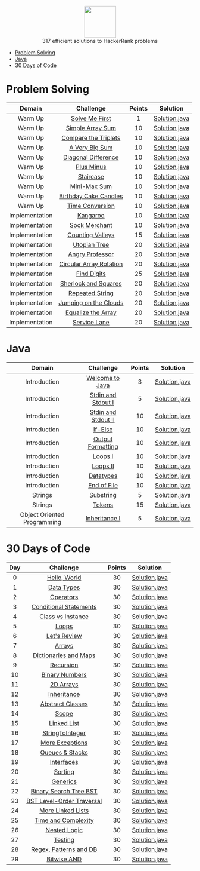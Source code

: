 <p align="center">
    <a href="https://www.hackerrank.com/alejandro_lopez1">
        <img height=85 src="https://encrypted-tbn0.gstatic.com/images?q=tbn:ANd9GcR2qoxVMyBZ3fzp4beAwbsng7yZgy69paBLwWwSdKogq-UubOHHqWByW2wWrXR9MViCPyw&usqp=CAU">
    </a>
    <br>317 efficient solutions to HackerRank problems
</p>

* [Problem Solving](#Problem-Solving)
* [Java](#Java)
* [30 Days of Code](#30-days-of-code)


# Problem Solving

| Domain |                                                Challenge                                                | Points |                                                                                   Solution                                                                                  |
|:---:|:-------------------------------------------------------------------------------------------------------:|:------:|:---------------------------------------------------------------------------------------------------------------------------------------------------------------------------:|
|  Warm Up  | [Solve Me First](https://www.hackerrank.com/challenges/solve-me-first)                                    |   1   | [Solution.java](https://github.com/alpz13/Java-Portfolio/blob/refactorHack/HackerRankR/ProblemSolving/WarmUp/SolveMeFirst.java)                       |
|  Warm Up  | [Simple Array Sum](https://www.hackerrank.com/challenges/simple-array-sum/problem)                                    |   10   | [Solution.java](https://github.com/alpz13/Java-Portfolio/blob/refactorHack/HackerRankR/ProblemSolving/WarmUp/SimpleArraySum.java)                       |
|  Warm Up  | [Compare the Triplets](https://www.hackerrank.com/challenges/compare-the-triplets/problem)                                    |   10   | [Solution.java](https://github.com/alpz13/Java-Portfolio/blob/refactorHack/HackerRankR/ProblemSolving/WarmUp/CompareTriplets.java)                       |
|  Warm Up  | [A Very Big Sum](https://www.hackerrank.com/challenges/a-very-big-sum/problem)                                    |   10   | [Solution.java](https://github.com/alpz13/Java-Portfolio/blob/refactorHack/HackerRankR/ProblemSolving/WarmUp/AVeryBigSum.java)                       |
|  Warm Up  | [Diagonal Difference](https://www.hackerrank.com/challenges/diagonal-difference/problem)                                    |   10   | [Solution.java](https://github.com/alpz13/Java-Portfolio/blob/refactorHack/HackerRankR/ProblemSolving/WarmUp/DiagonalDifference.java)                       |
|  Warm Up  | [Plus Minus](https://www.hackerrank.com/challenges/plus-minus/problem)                                    |   10   | [Solution.java](https://github.com/alpz13/Java-Portfolio/blob/refactorHack/HackerRankR/ProblemSolving/WarmUp/PlusMinus.java)                       |
|  Warm Up  | [Staircase](https://www.hackerrank.com/challenges/staircase/problem)                                    |   10   | [Solution.java](https://github.com/alpz13/Java-Portfolio/blob/refactorHack/HackerRankR/ProblemSolving/WarmUp/Staircase.java)                       |
|  Warm Up  | [Mini-Max Sum](https://www.hackerrank.com/challenges/mini-max-sum/problem)                                    |   10   | [Solution.java](https://github.com/alpz13/Java-Portfolio/blob/refactorHack/HackerRankR/ProblemSolving/WarmUp/MiniMaxSum.java)                       |
|  Warm Up  | [Birthday Cake Candles](https://www.hackerrank.com/challenges/birthday-cake-candles/problem)                                    |   10   | [Solution.java](https://github.com/alpz13/Java-Portfolio/blob/refactorHack/HackerRankR/ProblemSolving/WarmUp/BirthdayCakeCandle.java)                       |
|  Warm Up  | [Time Conversion](https://www.hackerrank.com/challenges/time-conversion/problem)                                    |   10   | [Solution.java](https://github.com/alpz13/Java-Portfolio/blob/refactorHack/HackerRankR/ProblemSolving/WarmUp/TimeConversion.java)                       |
|  Implementation  | [Kangaroo](https://www.hackerrank.com/challenges/kangaroo/problem)                                    |   10   | [Solution.java](https://github.com/alpz13/Java-Portfolio/blob/refactorHack/HackerRankR/ProblemSolving/Implementation/Kangaroo.java)                       |
|  Implementation  | [Sock Merchant](https://www.hackerrank.com/challenges/sock-merchant/problem)                                    |   10   | [Solution.java](https://github.com/alpz13/Java-Portfolio/blob/refactorHack/HackerRankR/ProblemSolving/Implementation/SockMerchant.java.java)                       |
|  Implementation  | [Counting Valleys](https://www.hackerrank.com/challenges/counting-valleys/problem)                                    |   15   | [Solution.java](https://github.com/alpz13/Java-Portfolio/blob/refactorHack/HackerRankR/ProblemSolving/Implementation/CountingValleys.java)                       |
|  Implementation  | [Utopian Tree](https://www.hackerrank.com/challenges/utopian-tree/problem)                                    |   20   | [Solution.java](https://github.com/alpz13/Java-Portfolio/blob/refactorHack/HackerRankR/ProblemSolving/Implementation/UtopianTree.java)                       |
|  Implementation  | [Angry Professor](https://www.hackerrank.com/challenges/angry-professor/problem)                                    |   20   | [Solution.java](https://github.com/alpz13/Java-Portfolio/blob/refactorHack/HackerRankR/ProblemSolving/Implementation/AngryProfessor.java)                       |
|  Implementation  | [Circular Array Rotation](https://www.hackerrank.com/challenges/circular-array-rotation/problem)                                    |   20   | [Solution.java](https://github.com/alpz13/Java-Portfolio/blob/refactorHack/HackerRankR/ProblemSolving/Implementation/CircularArrayRotation.java)                       |
|  Implementation  | [Find Digits](https://www.hackerrank.com/challenges/find-digits/problem)                                    |   25   | [Solution.java](https://github.com/alpz13/Java-Portfolio/blob/refactorHack/HackerRankR/ProblemSolving/Implementation/FindDigits.java)                       |
|  Implementation  | [Sherlock and Squares](https://www.hackerrank.com/challenges/sherlock-and-squares/problem)                                    |   20   | [Solution.java](https://github.com/alpz13/Java-Portfolio/blob/refactorHack/HackerRankR/ProblemSolving/Implementation/SherlockAndSquares.java)                       |
|  Implementation  | [Repeated String](https://www.hackerrank.com/challenges/repeated-string/problem)                                    |   20   | [Solution.java](https://github.com/alpz13/Java-Portfolio/blob/refactorHack/HackerRankR/ProblemSolving/Implementation/RepeatedString.java)                       |
|  Implementation  | [Jumping on the Clouds](https://www.hackerrank.com/challenges/jumping-on-the-clouds/problem)                                    |   20   | [Solution.java](https://github.com/alpz13/Java-Portfolio/blob/refactorHack/HackerRankR/ProblemSolving/Implementation/JumpingClouds.java)                       |
|  Implementation  | [Equalize the Array](https://www.hackerrank.com/challenges/equality-in-a-array/problem)                                    |   20   | [Solution.java](https://github.com/alpz13/Java-Portfolio/blob/refactorHack/HackerRankR/ProblemSolving/Implementation/EqualizeArray.java)                       |
|  Implementation  | [Service Lane](https://www.hackerrank.com/challenges/service-lane/problem)                                    |   20   | [Solution.java](https://github.com/alpz13/Java-Portfolio/blob/refactorHack/HackerRankR/ProblemSolving/Implementation/ServiceLane.java)                       |


# Java

| Domain |                                                Challenge                                                | Points |                                                                                   Solution                                                                                  |
|:---:|:-------------------------------------------------------------------------------------------------------:|:------:|:---------------------------------------------------------------------------------------------------------------------------------------------------------------------------:|
|  Introduction  | [Welcome to Java](https://www.hackerrank.com/challenges/welcome-to-java/problem)                                    |   3   | [Solution.java](https://github.com/alpz13/Java-Portfolio/blob/refactorHack/HackerRankR/Java/Introduction/Welcome.java)                       |
|  Introduction  | [Stdin and Stdout I](https://www.hackerrank.com/challenges/java-stdin-and-stdout-1/problem)                                    |   5   | [Solution.java](https://github.com/alpz13/Java-Portfolio/blob/refactorHack/HackerRankR/Java/Introduction/StdInOut.java)                       |
|  Introduction  | [Stdin and Stdout II](https://www.hackerrank.com/challenges/java-stdin-stdout/problem)                                    |   10   | [Solution.java](https://github.com/alpz13/Java-Portfolio/blob/refactorHack/HackerRankR/Java/Introduction/StdInOut2.java)                       |
|  Introduction  | [If-Else](https://www.hackerrank.com/challenges/java-if-else/problem)                                    |   10   | [Solution.java](https://github.com/alpz13/Java-Portfolio/blob/refactorHack/HackerRankR/Java/Introduction/IfElse.java)                       |
|  Introduction  | [Output Formatting](https://www.hackerrank.com/challenges/java-output-formatting/problem)                                    |   10   | [Solution.java](https://github.com/alpz13/Java-Portfolio/blob/refactorHack/HackerRankR/Java/Introduction/OutputFormatting.java)                       |
|  Introduction  | [Loops I](https://www.hackerrank.com/challenges/java-loops-i/problem)                                    |   10   | [Solution.java](https://github.com/alpz13/Java-Portfolio/blob/refactorHack/HackerRankR/Java/Introduction/LoopsI.java)                       |
|  Introduction  | [Loops II](https://www.hackerrank.com/challenges/java-loops/problem)                                    |   10   | [Solution.java](https://github.com/alpz13/Java-Portfolio/blob/refactorHack/HackerRankR/Java/Introduction/LoopsII.java)                       |
|  Introduction  | [Datatypes](https://www.hackerrank.com/challenges/java-datatypes/problem)                                    |   10   | [Solution.java](https://github.com/alpz13/Java-Portfolio/blob/refactorHack/HackerRankR/Java/Introduction/DataTypes.java)                       |
|  Introduction  | [End of File](https://www.hackerrank.com/challenges/java-end-of-file/problem)                                    |   10   | [Solution.java](https://github.com/alpz13/Java-Portfolio/blob/refactorHack/HackerRankR/Java/Introduction/EndOfFile.java) |
|  Strings  | [Substring](https://www.hackerrank.com/challenges/java-substring/problem)                                    |   5   | [Solution.java](https://github.com/alpz13/Java-Portfolio/blob/refactorHack/HackerRankR/Java/Strings/Substring.java)|
|  Strings  | [Tokens](https://www.hackerrank.com/challenges/java-string-tokens/problem)                                    |   15   | [Solution.java](https://github.com/alpz13/Java-Portfolio/blob/refactorHack/HackerRankR/Java/Strings/Tokens.java)|
|  Object Oriented Programming  | [Inheritance I](https://www.hackerrank.com/challenges/java-inheritance-1/problem)                                    |   5   | [Solution.java](https://github.com/alpz13/Java-Portfolio/blob/refactorHack/HackerRankR/Java/ObjectOrientedProgramming/Bird.java) |



# 30 Days of Code

| Day |                                                Challenge                                                | Points |                                                                                   Solution                                                                                  |
|:---:|:-------------------------------------------------------------------------------------------------------:|:------:|:---------------------------------------------------------------------------------------------------------------------------------------------------------------------------:|
|  0  | [Hello, World](https://www.hackerrank.com/challenges/30-hello-world)                                    |   30   | [Solution.java](https://github.com/alpz13/Java-Portfolio/blob/refactorHack/HackerRankR/30DaysOfCode/Day00/HelloWorld.java)                       |
|  1  | [Data Types](https://www.hackerrank.com/challenges/30-data-types)                                       |   30   | [Solution.java](https://github.com/alpz13/Java-Portfolio/blob/refactorHack/HackerRankR/30DaysOfCode/Day01/DataTypes.java) |
|  2  | [Operators](https://www.hackerrank.com/challenges/30-operators)                                       |   30   | [Solution.java](https://github.com/alpz13/Java-Portfolio/blob/refactorHack/HackerRankR/30DaysOfCode/Day02/Operators.java) |
|  3  | [Conditional Statements](https://www.hackerrank.com/challenges/30-conditional-statements/)                                       |   30   | [Solution.java](https://github.com/alpz13/Java-Portfolio/blob/refactorHack/HackerRankR/30DaysOfCode/Day03/ConditionalStatements.java) |
|  4  | [Class vs Instance](https://www.hackerrank.com/challenges/30-class-vs-instance)                                       |   30   | [Solution.java](https://github.com/alpz13/Java-Portfolio/blob/refactorHack/HackerRankR/30DaysOfCode/Day04/)  |
|  5  | [Loops](https://www.hackerrank.com/challenges/30-loops)                                       |   30   | [Solution.java](https://github.com/alpz13/Java-Portfolio/blob/refactorHack/HackerRankR/30DaysOfCode/Day05/Loops.java) |
|  6  | [Let's Review](https://www.hackerrank.com/challenges/30-review-loop)                                       |   30   | [Solution.java](https://github.com/alpz13/Java-Portfolio/blob/refactorHack/HackerRankR/30DaysOfCode/Day06/LetsReview.java) |
|  7  | [Arrays](https://www.hackerrank.com/challenges/30-arrays)                                       |   30   | [Solution.java](https://github.com/alpz13/Java-Portfolio/blob/refactorHack/HackerRankR/30DaysOfCode/Day07/Arrays.java) |
|  8  | [Dictionaries and Maps](https://www.hackerrank.com/challenges/30-dictionaries-and-maps)                                       |   30   | [Solution.java](https://github.com/alpz13/Java-Portfolio/blob/refactorHack/HackerRankR/30DaysOfCode/Day08/DictionariesAndMaps.java) |
|  9  | [Recursion](https://www.hackerrank.com/challenges/30-recursion)                                       |   30   | [Solution.java](https://github.com/alpz13/Java-Portfolio/blob/refactorHack/HackerRankR/30DaysOfCode/Day09/Recursion3.java) |
|  10  | [Binary Numbers](https://www.hackerrank.com/challenges/30-binary-numbers)                                       |   30   | [Solution.java](https://github.com/alpz13/Java-Portfolio/blob/refactorHack/HackerRankR/30DaysOfCode/Day10/BinaryNumber.java) |
|  11  | [2D Arrays](https://www.hackerrank.com/challenges/30-2d-arrays)                                       |   30   | [Solution.java](https://github.com/alpz13/Java-Portfolio/blob/refactorHack/HackerRankR/30DaysOfCode/Day11/TwoDArrays.java) |
|  12  | [Inheritance](https://www.hackerrank.com/challenges/30-inheritance)                                       |   30   | [Solution.java](https://github.com/alpz13/Java-Portfolio/blob/refactorHack/HackerRankR/30DaysOfCode/Day12/) |
|  13  | [Abstract Classes](https://www.hackerrank.com/challenges/30-abstract-classes)                                       |   30   | [Solution.java](https://github.com/alpz13/Java-Portfolio/blob/refactorHack/HackerRankR/30DaysOfCode/Day13/) |
|  14  | [Scope](https://www.hackerrank.com/challenges/30-scope)                                       |   30   | [Solution.java](https://github.com/alpz13/Java-Portfolio/blob/refactorHack/HackerRankR/30DaysOfCode/Day14/) |
|  15  | [Linked List](https://www.hackerrank.com/challenges/30-linked-list)                                       |   30   | [Solution.java](https://github.com/alpz13/Java-Portfolio/blob/refactorHack/HackerRankR/30DaysOfCode/Day15/) |
|  16  | [StringToInteger](https://www.hackerrank.com/challenges/30-exceptions-string-to-integer)                                       |   30   | [Solution.java](https://github.com/alpz13/Java-Portfolio/blob/refactorHack/HackerRankR/30DaysOfCode/Day16/StringToInteger.java) |
|  17  | [More Exceptions](https://www.hackerrank.com/challenges/30-more-exceptions)                                       |   30   | [Solution.java](https://github.com/alpz13/Java-Portfolio/blob/refactorHack/HackerRankR/30DaysOfCode/Day17/) |
|  18  | [Queues & Stacks](https://www.hackerrank.com/challenges/30-queues-stacks)                                       |   30   | [Solution.java](https://github.com/alpz13/Java-Portfolio/blob/refactorHack/HackerRankR/30DaysOfCode/Day18/QueueStacks.java)  |
|  19  | [Interfaces](https://www.hackerrank.com/challenges/30-interfaces)                                       |   30   | [Solution.java](https://github.com/alpz13/Java-Portfolio/blob/refactorHack/HackerRankR/30DaysOfCode/Day19/Interfaces.java) |
|  20  | [Sorting](https://www.hackerrank.com/challenges/30-sorting)                                       |   30   | [Solution.java](https://github.com/alpz13/Java-Portfolio/blob/refactorHack/HackerRankR/30DaysOfCode/Day20/Sorting.java) |
|  21  | [Generics](https://www.hackerrank.com/challenges/30-generics)                                       |   30   | [Solution.java](https://github.com/alpz13/Java-Portfolio/blob/refactorHack/HackerRankR/30DaysOfCode/Day21/Generics.java) |
|  22  | [Binary Search Tree BST](https://www.hackerrank.com/challenges/30-binary-search-trees)                                       |   30   | [Solution.java](https://github.com/alpz13/Java-Portfolio/blob/refactorHack/HackerRankR/30DaysOfCode/Day22/Solution.java) |
|  23  | [BST Level-Order Traversal](https://www.hackerrank.com/challenges/30-binary-trees)                                       |   30   | [Solution.java](https://github.com/alpz13/Java-Portfolio/blob/refactorHack/HackerRankR/30DaysOfCode/Day23/Solution.java) |
|  24  | [More Linked Lists](https://www.hackerrank.com/challenges/30-linked-list-deletion)                                       |   30   | [Solution.java](https://github.com/alpz13/Java-Portfolio/blob/refactorHack/HackerRankR/30DaysOfCode/Day24/Solution.java) |
|  25  | [Time and Complexity](https://www.hackerrank.com/challenges/30-running-time-and-complexity)                                       |   30   | [Solution.java](https://github.com/alpz13/Java-Portfolio/blob/refactorHack/HackerRankR/30DaysOfCode/Day25/Solution.java) |
|  26  | [Nested Logic](https://www.hackerrank.com/challenges/30-nested-logic)                                       |   30   | [Solution.java](https://github.com/alpz13/Java-Portfolio/blob/refactorHack/HackerRankR/30DaysOfCode/Day26/Solution.java) |
|  27  | [Testing](https://www.hackerrank.com/challenges/30-testing)                                       |   30   | [Solution.java](https://github.com/alpz13/Java-Portfolio/blob/refactorHack/HackerRankR/30DaysOfCode/Day27/Solution.java) |
|  28  | [Regex, Patterns and DB](https://www.hackerrank.com/challenges/30-regex-patterns)                                       |   30   | [Solution.java](https://github.com/alpz13/Java-Portfolio/blob/refactorHack/HackerRankR/30DaysOfCode/Day28/Solution.java) |
|  29  | [Bitwise AND](https://www.hackerrank.com/challenges/30-bitwise-and)                                       |   30   | [Solution.java](https://github.com/alpz13/Java-Portfolio/blob/refactorHack/HackerRankR/30DaysOfCode/Day29/Solution.java) |